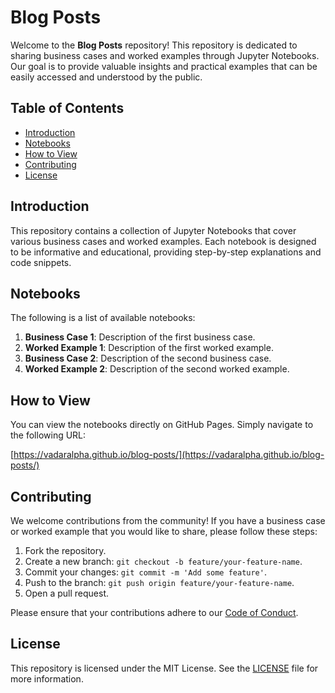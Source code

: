 # Blog Posts

Welcome to the **Blog Posts** repository! This repository is dedicated to sharing business cases and worked examples through Jupyter Notebooks. Our goal is to provide valuable insights and practical examples that can be easily accessed and understood by the public.

## Table of Contents

- [Introduction](#introduction)
- [Notebooks](#notebooks)
- [How to View](#how-to-view)
- [Contributing](#contributing)
- [License](#license)

## Introduction

This repository contains a collection of Jupyter Notebooks that cover various business cases and worked examples. Each notebook is designed to be informative and educational, providing step-by-step explanations and code snippets.

## Notebooks

The following is a list of available notebooks:

1. **Business Case 1**: Description of the first business case.
2. **Worked Example 1**: Description of the first worked example.
3. **Business Case 2**: Description of the second business case.
4. **Worked Example 2**: Description of the second worked example.

## How to View

You can view the notebooks directly on GitHub Pages. Simply navigate to the following URL:

[https://vadaralpha.github.io/blog-posts/](https://vadaralpha.github.io/blog-posts/)

## Contributing

We welcome contributions from the community! If you have a business case or worked example that you would like to share, please follow these steps:

1. Fork the repository.
2. Create a new branch: `git checkout -b feature/your-feature-name`.
3. Commit your changes: `git commit -m 'Add some feature'`.
4. Push to the branch: `git push origin feature/your-feature-name`.
5. Open a pull request.

Please ensure that your contributions adhere to our [Code of Conduct](CODE_OF_CONDUCT.md).

## License

This repository is licensed under the MIT License. See the [LICENSE](LICENSE) file for more information.
